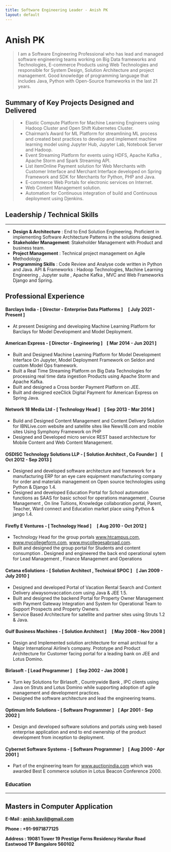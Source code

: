 ```yaml
---
title: Software Engineering Leader - Anish PK
layout: default
---
```


# Anish PK


> I am a Software Engineering Professional who has lead and managed software engineering teams working on Big Data frameworks and Technologies, E-commerce Products using Web Technologies and responsible for System Design, Solution Architecture and project management. Good knowledge of  programming language that includes Java, Python with Open-Source frameworks in the last 21 years.




## Summary of Key Projects Designed and Delivered


> - Elastic Compute Platform for Machine Learning Engineers using Hadoop Cluster and Open Shift Kubernetes Cluster.
> - Chairman’s Award for ML Platform for streamlining ML process and created best practices to develop and implement machine learning model using Jupyter Hub, Jupyter Lab, Notebook Server and Hadoop.
> - Event Streaming Platform for events using HDFS, Apache Kafka , Apache Storm and Spark Streaming API.
> - List itemOnline Payment solution for Web Merchants with Customer Interface and Merchant Interface developed on Spring Framework and SDK for Merchants for Python, PHP and Java.
> - E-commerce Web Portals for electronic services on Internet.
> - Web Content Management solution.
> - Automation for Continuous integration of build and Continuous deployment using Djenkins.


## Leadership / Technical Skills
---
- **Design & Architecture** : End to End Solution Engineering. Proficient in implementing Software Architecture
Patterns in the solutions designed.
- **Stakeholder Management**: Stakeholder Management with Product and business team.
- **Project Management** : Technical project management on Agile Methodology.
- **Programming Skills** : Code Review and Analyse code written in Python and Java. API & Frameworks : Hadoop Technologies, Machine Learning Engineering , Jupyter suite , Apache Kafka , MVC and Web Frameworks Django and Spring.


## Professional Experience

#### **Barclays India - [ Director - Enterprise Data Platforms ]&nbsp;&nbsp;&nbsp;&nbsp; [ July 2021 - Present ]**
- At present Designing and developing Machine Learning Platform for Barclays for Model Development and Model Deployment.

#### **American Express - [ Director - Engineering ]&nbsp;&nbsp;&nbsp;&nbsp;[ Mar 2014 - Jun 2021 ]**
- Built and Designed Machine Learning Platform for Model Development Interface On Jupyter, Model Deployment Framework on Seldon and custom Model Ops framework.
- Built a Real Time Streaming Platform on Big Data Technologies for processing real time data ingestion Products  using Apache Storm and Apache Kafka.
- Built and designed a Cross border Payment Platform on JEE.
- Built and designed ezeClick Digital Payment for American Express on Spring Java.

#### **Network 18 Media Ltd - [ Technology Head ]&nbsp;&nbsp;&nbsp;&nbsp;[ Sep 2013 - Mar 2014 ]**
- Build and Designed Content Management and Content Delivery Solution for IBNLive.com website and satellite sites like News18.com and mobile sites Using Symphony Framework on PHP
- Designed and Developed micro service REST based architecture for Mobile Content and Web Content Management.

#### **OSDISC Technology Solutions LLP - [ Solution Architect , Co Founder ]&nbsp;&nbsp;&nbsp;&nbsp;[ Oct 2012 - Sep 2013 ]**
- Designed and developed software architecture and framework for a manufacturing ERP for an eye care equipment manufacturing company for order and materials management on Open source technologies using Python & Django 1.4.
- Designed and developed Education Portal for School automation functions as SAAS for basic school for operations management , Course Management , On line Tuitions, Knowledge collaboration portal, Parent, Teacher, Ward connect and Education market place using Python & jango 1.4.

#### **Firefly E Ventures - [ Technology Head ]&nbsp;&nbsp;&nbsp;&nbsp; [ Aug 2010 - Oct 2012 ]**
- Technology Head for the group portals www.htcampus.com, www.mycollegeform.com, www.mycollegesabroad.com.
- Built and designed the group portal for Students and content consumption . Designed and engineered the back end operational sytem for Lead Management , Finance Management and Operations

#### **Cetana eSolutions - [ Solution Architect , Technical SPOC ]&nbsp;&nbsp;&nbsp;&nbsp;[ Jan 2009 - July 2010 ]**

- Designed and developed Portal of Vacation Rental Search and Content Delivery alwaysonvaccation.com using Java & JEE 1.5.
- Built and designed the backend Portal for Property Owner Management with Payment Gateway Integration and System for Operational Team to Support Prospects and Property Owners.
- Service Based Architecture for satellite and partner sites using Struts 1.2 & Java.

#### **Gulf Business Machines - [ Solution Architect ] &nbsp;&nbsp;&nbsp;&nbsp;[ May 2008 - Nov 2008 ]**
- Design and Implemented solution architecture for email archival for a Major International Airline’s company. Prototype and Product Architecture for Customer facing portal for a leading bank on JEE and Lotus Domino.

#### **Birlasoft - [ Lead Programmer ]&nbsp;&nbsp;&nbsp;&nbsp;[ Sep 2002 - Jan 2008 ]**
- Turn key Solutions for Birlasoft , Countrywide Bank , IPC clients using Java on Struts and Lotus Domino while supporting adoption of agile management and development practices.
- Designed the software architecture and lead the engineering teams.

#### **Optimum Info Solutions - [ Software Programmer ]&nbsp;&nbsp;&nbsp;&nbsp;[ Apr 2001 - Sep 2002 ]**
- Design and developed software solutions and portals using web based enterprise application and end to end ownership of the product development from inception to deployment.

#### **Cybernet Software Systems - [ Software Programmer ]&nbsp;&nbsp;&nbsp;&nbsp;[ Aug 2000 - Apr 2001 ]**
- Part of the engineering team for www.auctionindia.com which was awarded Best E commerce solution in Lotus Beacon Conference 2000.

### Education
---
**Masters in Computer Application**
---

**E-Mail : anish.kavil@gmail.com**

**Phone : +91-9971877125**

**Address : 19081 Tower 19 Prestige Ferns Residency Haralur Road Eastwood TP Bangalore 560102**
